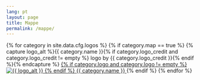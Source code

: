 ```yaml
---
lang: pt
layout: page
title: Mappe
permalink: /mappe/
---
```


<div class="homepage-categories">
{% for category in site.data.cfg.logos %}
  {% if category.map == true %}
    {% capture logo_alt %}{{ category.name }}{% if category.logo_credit and category.logo_credit != empty %} logo by {{ category.logo_credit }}{% endif %}{% endcapture %}
    <a href="{{ site.baseurl }}/{{ category.link | slugify }}" class="thumbnail" title="{{ logo_alt }}">
      {% if category.logo and category.logo != empty %}
        <img src="{{ site.baseurl }}{{ category.logo }}" alt="{{ logo_alt }}">
      {% endif %}
      {{ category.name }}
    </a>
  {% endif %}
{% endfor %}
</div>
